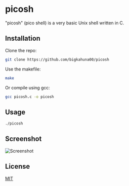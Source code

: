 # picosh

"picosh" (pico shell) is a very basic Unix shell written in C.

## Installation

Clone the repo:

```bash
git clone https://github.com/bigkahuna00/picosh
```

Use the makefile:

```bash
make
```
Or compile using gcc:
```bash
gcc picosh.c -o picosh
```

## Usage

```bash
./picosh
```
## Screenshot
![Screenshot](https://i.imgur.com/L6Ioyhh.png)

## License
[MIT](https://github.com/bigkahuna00/picosh/blob/main/LICENSE.md)
